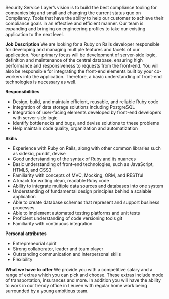 Security Service Layer’s vision is to build the best compliance tooling for companies big and small and changing the current status quo on Compliancy. Tools that have the ability to help our customer to achieve their compliance goals in an effective and efficient manner. Our team is expanding and bringing on engineering profiles to take our existing application to the next level.

**Job Description**
We are looking for a Ruby on Rails developer responsible for developing and managing multiple features and facets of our application. Your primary focus will be development of server-side logic, definition and maintenance of the central database, ensuring high performance and responsiveness to requests from the front-end. You will also be responsible for integrating the front-end elements built by your co-workers into the application. Therefore, a basic understanding of front-end technologies is necessary as well.

**Responsibilities**
* Design, build, and maintain efficient, reusable, and reliable Ruby code
* Integration of data storage solutions including PostgreSQL
* Integration of user-facing elements developed by front-end developers with server side logic
* Identify bottlenecks and bugs, and devise solutions to these problems
* Help maintain code quality, organization and automatization

**Skills**
* Experience with Ruby on Rails, along with other common libraries such as sidekiq, pundit, devise
* Good understanding of the syntax of Ruby and its nuances
* Basic understanding of front-end technologies, such as JavaScript, HTML5, and CSS3
* Familiarity with concepts of MVC, Mocking, ORM, and RESTful
* A knack for writing clean, readable Ruby code
* Ability to integrate multiple data sources and databases into one system
* Understanding of fundamental design principles behind a scalable application
* Able to create database schemas that represent and support business processes
* Able to implement automated testing platforms and unit tests
* Proficient understanding of code versioning tools git
* Familiarity with continuous integration

**Personal attributes**
* Entrepreneurial spirit
* Strong collaborator, leader and team player
* Outstanding communication and interpersonal skills
* Flexibility


**What we have to offer**
We provide you with a competitive salary and a range of extras which you can pick and choose. These extras include mode of transportation, insurances and more. In addition you will have the ability to work in our trendy office in Leuven with regular home work being surrounded by a young ambitious team. 

